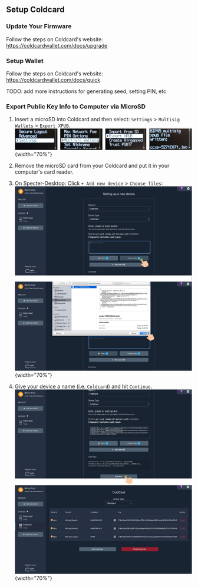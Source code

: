 ## Setup Coldcard

### Update Your Firmware
Follow the steps on Coldcard's website:  
<https://coldcardwallet.com/docs/upgrade>

### Setup Wallet
Follow the steps on Coldcard's website:  
<https://coldcardwallet.com/docs/quick>

TODO: add more instructions for generating seed, setting PIN, etc

### Export Public Key Info to Computer via MicroSD
1. Insert a microSD into Coldcard and then select: `Settings` > `Multisig Wallets` > `Export XPUB`.  
![](./assets/img/setup-coldcard-export-pubkey.jpg){width="70%"}

1. Remove the microSD card from your Coldcard and put it in your computer's card reader.  

1. On Specter-Desktop: Click `+ Add new device` > `Choose files`:  
![](./assets/img/setup-coldcard-specter-scan.jpg){width="70%"}

1. Give your device a name (i.e. `Coldcard`) and hit `Continue`.  
![](./assets/img/setup-coldcard-specter-scanned.jpg){width="70%"}
